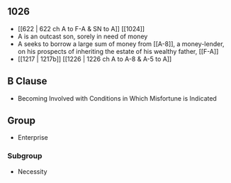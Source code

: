 ## 1026
- [[622 | 622 ch A to F-A &amp; SN to A]] [[1024]] 
- A is an outcast son, sorely in need of money
- A seeks to borrow a large sum of money from [[A-8]], a money-lender, on his prospects of inheriting the estate of his wealthy father, [[F-A]]
- [[1217 | 1217b]] [[1226 | 1226 ch A to A-8 &amp; A-5 to A]] 

## B Clause
- Becoming Involved with Conditions in Which Misfortune is Indicated

## Group
- Enterprise

### Subgroup
- Necessity


